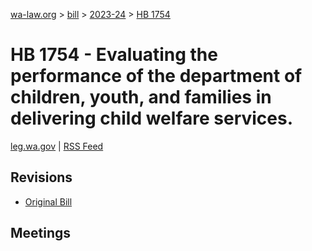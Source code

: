 [wa-law.org](/) > [bill](/bill/) > [2023-24](/bill/2023-24/) > [HB 1754](/bill/2023-24/hb/1754/)

# HB 1754 - Evaluating the performance of the department of children, youth, and families in delivering child welfare services.
[leg.wa.gov](https://app.leg.wa.gov/billsummary?BillNumber=1754&Year=2023&Initiative=false) | [RSS Feed](./rss.xml)

## Revisions
* [Original Bill](1/)

## Meetings